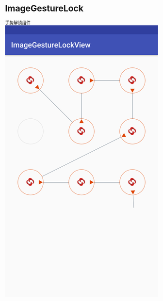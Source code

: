 # ImageGestureLock
手势解锁组件
![效果图](https://github.com/cike/ImageGestureLock/blob/master/%E6%95%88%E6%9E%9C%E5%9B%BE.jpg '效果图')
